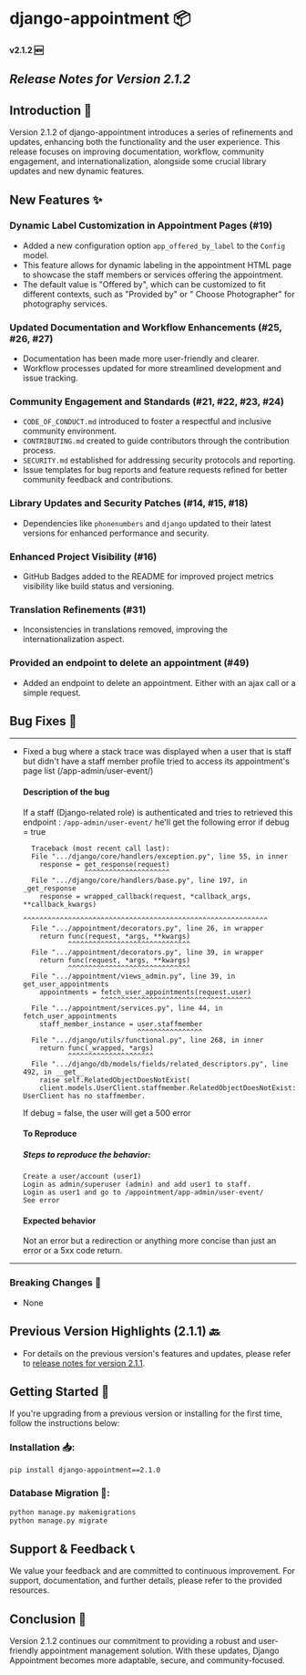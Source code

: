 # django-appointment 📦

**v2.1.2 🆕**

## ___Release Notes for Version 2.1.2___

## Introduction 📜

Version 2.1.2 of django-appointment introduces a series of refinements and updates, enhancing both the functionality and
the user experience. This release focuses on improving documentation, workflow, community engagement, and
internationalization, alongside some crucial library updates and new dynamic features.

## New Features ✨

### Dynamic Label Customization in Appointment Pages (#19)

- Added a new configuration option `app_offered_by_label` to the `Config` model.
- This feature allows for dynamic labeling in the appointment HTML page to showcase the staff members or services
  offering the appointment.
- The default value is "Offered by", which can be customized to fit different contexts, such as "Provided by" or "
  Choose Photographer" for photography services.

### Updated Documentation and Workflow Enhancements (#25, #26, #27)

- Documentation has been made more user-friendly and clearer.
- Workflow processes updated for more streamlined development and issue tracking.

### Community Engagement and Standards (#21, #22, #23, #24)

- `CODE_OF_CONDUCT.md` introduced to foster a respectful and inclusive community environment.
- `CONTRIBUTING.md` created to guide contributors through the contribution process.
- `SECURITY.md` established for addressing security protocols and reporting.
- Issue templates for bug reports and feature requests refined for better community feedback and contributions.

### Library Updates and Security Patches (#14, #15, #18)

- Dependencies like `phonenumbers` and `django` updated to their latest versions for enhanced performance and security.

### Enhanced Project Visibility (#16)

- GitHub Badges added to the README for improved project metrics visibility like build status and versioning.

### Translation Refinements (#31)

- Inconsistencies in translations removed, improving the internationalization aspect.

### Provided an endpoint to delete an appointment (#49)

- Added an endpoint to delete an appointment. Either with an ajax call or a simple request.

## Bug Fixes 🐛

---

- Fixed a bug where a stack trace was displayed when a user that is staff but didn't have a staff member profile tried
  to access its appointment's page list (/app-admin/user-event/)

  #### Description of the bug
    If a staff (Django-related role) is authenticated and tries to retrieved this endpoint :
    `/app-admin/user-event/` he'll get the following error if debug = true
    ```
      Traceback (most recent call last):
      File ".../django/core/handlers/exception.py", line 55, in inner
        response = get_response(request)
                   ^^^^^^^^^^^^^^^^^^^^^
      File ".../django/core/handlers/base.py", line 197, in _get_response
        response = wrapped_callback(request, *callback_args, **callback_kwargs)
                   ^^^^^^^^^^^^^^^^^^^^^^^^^^^^^^^^^^^^^^^^^^^^^^^^^^^^^^^^^^^^
      File ".../appointment/decorators.py", line 26, in wrapper
        return func(request, *args, **kwargs)
               ^^^^^^^^^^^^^^^^^^^^^^^^^^^^^^
      File ".../appointment/decorators.py", line 39, in wrapper
        return func(request, *args, **kwargs)
               ^^^^^^^^^^^^^^^^^^^^^^^^^^^^^^
      File ".../appointment/views_admin.py", line 39, in get_user_appointments
        appointments = fetch_user_appointments(request.user)
                       ^^^^^^^^^^^^^^^^^^^^^^^^^^^^^^^^^^^^^
      File ".../appointment/services.py", line 44, in fetch_user_appointments
        staff_member_instance = user.staffmember
                                ^^^^^^^^^^^^^^^^
      File ".../django/utils/functional.py", line 268, in inner
        return func(_wrapped, *args)
               ^^^^^^^^^^^^^^^^^^^^^
      File ".../django/db/models/fields/related_descriptors.py", line 492, in __get__
        raise self.RelatedObjectDoesNotExist(
        client.models.UserClient.staffmember.RelatedObjectDoesNotExist: UserClient has no staffmember.
    ```
    If debug = false, the user will get a 500 error
    #### To Reproduce
    ##### Steps to reproduce the behavior:

      Create a user/account (user1)
      Login as admin/superuser (admin) and add user1 to staff.
      Login as user1 and go to /appointment/app-admin/user-event/
      See error

    #### Expected behavior
    Not an error but a redirection or anything more concise than just an error or a 5xx code return.

---

### Breaking Changes 🚨

- None

## Previous Version Highlights (2.1.1) 🔙

- For details on the previous version's features and updates, please refer
  to [release notes for version 2.1.1](https://github.com/adamspd/django-appointment/tree/main/docs/release_notes/v2_1_1.md).

## Getting Started 🚀

If you're upgrading from a previous version or installing for the first time, follow the instructions below:

### Installation 📥:

```bash
pip install django-appointment==2.1.0
```

### Database Migration 🔧:

```bash
python manage.py makemigrations
python manage.py migrate
```

## Support & Feedback 📞

We value your feedback and are committed to continuous improvement. For support, documentation, and further details,
please refer to the provided resources.

## Conclusion 🎉

Version 2.1.2 continues our commitment to providing a robust and user-friendly appointment management solution. With
these updates, Django Appointment becomes more adaptable, secure, and community-focused.
